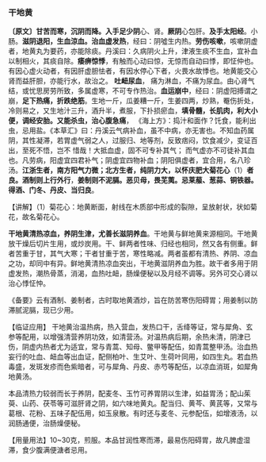 ### 干地黄

**〔原文〕甘苦而寒，沉阴而降。入手足少阴**心、肾。**厥阴**心包肝。**及手太阳经**。小肠。**滋阴退阳，生血涼血。治血虚发热**，经曰：阴噓生内热。**劳伤咳嗽**，咳嗽阴虚者，地黄丸为要药，亦能除痰。丹溪曰：久病阴火上升，津液生痰不生血，宜补血以制相火，其痰自除。**痿痹惊悸**，有触而心动曰惊，无惊而自动曰悸，即怔仲也。有因心虚火动者，有因肝虚胆怯者，有因水停心下者，火畏水故悸也。地黄能交心肾而益肝胆，亦能行水，故治之。 **吐衄尿血**， 痛为淋血，不痛为尿血。由心肾气结，或忧思房劳所致，多属虚寒，不可专作热治。**血运崩中**，经曰：阴虚阳搏谓之崩，**足下热痛，折跌绝筋**。生地一斤，瓜姜糟一斤，生姜四两，炒熟，罨伤折处，冷则易之，又生地汁三升，酒升半，煮服，下扑损瘀血，**填骨髓，长肌肉，利大小便，调经安胎。又能杀虫，治心腹急痛**，
《海上方》：捣汁和面作？饦食，能利出虫，忌用盐。《本草汇》曰：丹溪云气病补血，虽不中病，亦无害也。不知血药属阴，其性凝滞，若胃虚气弱之人，过服归、地等剂，反致痞闷，饮食减少，变证百出，至死不悟，岂不
惜哉！大抵血虚，固不可专补其气； 而气虚亦不可徒补其血也。凡劳病，阳虚宜四君补气；阴虚宜四物补血；阴阳俱虚者，宜合用，名八珍汤。**江浙生者，南方阳气力微；北方生者，纯阴力大，以怀庆肥大菊花心**（1）**者良。酒制则上行外行**，**姜制则不泥膈。恶贝母，畏芜荑。忌莱菔、葱蒜、铜铁器。得酒、门冬、丹皮、当归良**。

【讲解】（1）菊花心：地黄断面，射线在木质部中形成的裂隙，呈放射状，状如菊花，故名菊花心。

**干地黄清热凉血，养阴生津，尤善长滋阴养血**。干地黄与鲜地黄来源相同。干地黄放干燥后切片生用，或炒炭用。干、鲜两者性味、归经也相同，然又各有侧重。鲜者苦重于甘，其气大寒；干者甘重于苦，寒性略减。两者虽都有清热、养阴、凉血之功，却同中有异。鲜地黄清热凉血突出，干地黄滋阴养血为胜。故干者多用于阴虚发热，潮热骨蒸，消渴，血热吐衄，肠燥便秘以及月经不调等。另外可交心肾以治心悸怔忡。

《备要》云有酒制、姜制者，古时取地黄酒炒，旨在防苦寒伤阳碍胃；用姜制以防滞腻泥膈，现已少用。

【临证应用】  干地黄治温热病，热入营血，发热口干，舌绛等证，常与犀角、玄参等配用，以增强清营养阴功效，如清营汤。对温热病后期，余热未清，阴津已伤，阴虚内热者尤为适宜，常与青蒿、知母、鳖甲等配伍，如青蒿整甲汤。治血热妄行的吐血、衄血等出血证，配侧柏叶、生艾叶、生荷叶同用，如四生丸。若血热毒盛，发斑发疹而色紫暗者，可与犀角、丹皮、赤芍等配伍，以凉血消斑，如犀角地黄汤。

本品清热力较弱而长于养阴，配麦冬、玉竹可养胃阴以生津，如益胃汤；配山茱萸、山药、茯苓等可滋肝肾之阴，如六味地黄丸。配当归、黄芩、黄芪等，又常与葛根、花粉、五味子配伍用，如玉泉散。有时还与麦冬、元参配伍，如增液汤，以润肠通便，治肠燥便秘。

【用量用法】10~30克，煎服。本品甘润性寒而滞，最易伤阳碍胃，故凡脾虚湿滞，食少腹满便溏者忌用。
